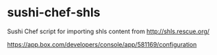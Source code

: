 # sushi-chef-shls
Sushi Chef script for importing shls content from http://shls.rescue.org/





https://app.box.com/developers/console/app/581169/configuration
